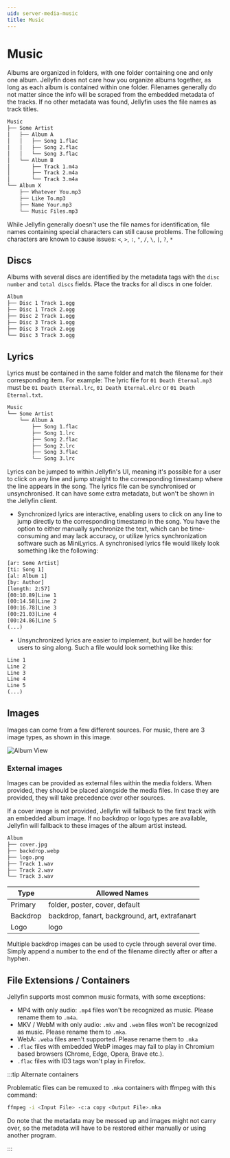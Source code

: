 ```yaml
---
uid: server-media-music
title: Music
---
```


# Music

Albums are organized in folders, with one folder containing one and only one album. Jellyfin does not care how you organize albums together, as long as each album is contained within one folder. Filenames generally do not matter since the info will be scraped from the embedded metadata of the tracks. If no other metadata was found, Jellyfin uses the file names as track titles.

```txt
Music
├── Some Artist
│   ├── Album A
│   │   ├── Song 1.flac
│   │   ├── Song 2.flac
│   │   └── Song 3.flac
│   └── Album B
│       ├── Track 1.m4a
│       ├── Track 2.m4a
│       └── Track 3.m4a
└── Album X
    ├── Whatever You.mp3
    ├── Like To.mp3
    ├── Name Your.mp3
    └── Music Files.mp3
```

While Jellyfin generally doesn't use the file names for identification, file names containing special characters can still cause problems. The following characters are known to cause issues: `<`, `>`, `:`, `"`, `/`, `\`, `|`, `?`, `*`

## Discs

Albums with several discs are identified by the metadata tags with the `disc number` and `total discs` fields. Place the tracks for all discs in one folder.

```txt
Album
├── Disc 1 Track 1.ogg
├── Disc 1 Track 2.ogg
├── Disc 2 Track 1.ogg
├── Disc 3 Track 1.ogg
├── Disc 3 Track 2.ogg
└── Disc 3 Track 3.ogg
```

## Lyrics

Lyrics must be contained in the same folder and match the filename for their corresponding item. For example: The lyric file for `01 Death Eternal.mp3` must be `01 Death Eternal.lrc`, `01 Death Eternal.elrc` or `01 Death Eternal.txt`.

```txt
Music
└── Some Artist
    └── Album A
        ├── Song 1.flac
        ├── Song 1.lrc
        ├── Song 2.flac
        ├── Song 2.lrc
        ├── Song 3.flac
        └── Song 3.lrc
```

Lyrics can be jumped to within Jellyfin's UI, meaning it's possible for a user to click on any line and jump straight to the corresponding timestamp where the line appears in the song. The lyrics file can be synchronised or unsynchronised. It can have some extra metadata, but won't be shown in the Jellyfin client.

- Synchronized lyrics are interactive, enabling users to click on any line to jump directly to the corresponding timestamp in the song. You have the option to either manually synchronize the text, which can be time-consuming and may lack accuracy, or utilize lyrics synchronization software such as MiniLyrics. A synchronised lyrics file would likely look something like the following:

```txt
[ar: Some Artist]
[ti: Song 1]
[al: Album 1]
[by: Author]
[length: 2:57]
[00:10.89]Line 1
[00:14.58]Line 2
[00:16.78]Line 3
[00:21.03]Line 4
[00:24.86]Line 5
(...)
```

- Unsynchronized lyrics are easier to implement, but will be harder for users to sing along. Such a file would look something like this:

```txt
Line 1
Line 2
Line 3
Line 4
Line 5
(...)
```

## Images

Images can come from a few different sources. For music, there are 3 image types, as shown in this image.

![Album View](/images/docs/server/media/music/album-images.png)

### External images

Images can be provided as external files within the media folders. When provided, they should be placed alongside the media files. In case they are provided, they will take precedence over other sources.

If a cover image is not provided, Jellyfin will fallback to the first track with an embedded album image. If no backdrop or logo types are available, Jellyfin will fallback to these images of the album artist instead.

```txt
Album
├── cover.jpg
├── backdrop.webp
├── logo.png
├── Track 1.wav
├── Track 2.wav
└── Track 3.wav
```

| Type     | Allowed Names                                  |
| -------- | ---------------------------------------------- |
| Primary  | folder, poster, cover, default                 |
| Backdrop | backdrop, fanart, background, art, extrafanart |
| Logo     | logo                                           |

Multiple backdrop images can be used to cycle through several over time. Simply append a number to the end of the filename directly after or after a hyphen.

## File Extensions / Containers

Jellyfin supports most common music formats, with some exceptions:

- MP4 with only audio: `.mp4` files won't be recognized as music. Please rename them to `.m4a`.
- MKV / WebM with only audio: `.mkv` and `.webm` files won't be recognized as music. Please rename them to `.mka`.
- WebA: `.weba` files aren't supported. Please rename them to `.mka`
- `.flac` files with embedded WebP images may fail to play in Chromium based browsers (Chrome, Edge, Opera, Brave etc.).
- `.flac` files with ID3 tags won't play in Firefox.

:::tip Alternate containers

Problematic files can be remuxed to `.mka` containers with ffmpeg with this command:

```sh
ffmpeg -i <Input File> -c:a copy <Output File>.mka
```

Do note that the metadata may be messed up and images might not carry over, so the metadata will have to be restored either manually or using another program.

:::
